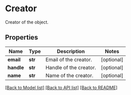 # Creator

Creator of the object.
## Properties
Name | Type | Description | Notes
------------ | ------------- | ------------- | -------------
**email** | **str** | Email of the creator. | [optional] 
**handle** | **str** | Handle of the creator. | [optional] 
**name** | **str** | Name of the creator. | [optional] 

[[Back to Model list]](README.md#documentation-for-models) [[Back to API list]](README.md#documentation-for-api-endpoints) [[Back to README]](README.md)



